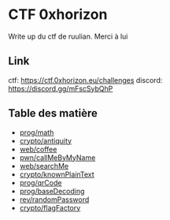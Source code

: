 # CTF 0xhorizon

Write up du ctf de ruulian.
Merci à lui

## Link

ctf: https://ctf.0xhorizon.eu/challenges
discord: https://discord.gg/mFscSybQhP

## Table des matière

- [prog/math](./prog/math.md)
- [crypto/antiquity](./crypto/antiquity.md)
- [web/coffee](./web/coffe.md)
- [pwn/callMeByMyName](./pwn/callMeByMyName.md)
- [web/searchMe](./web/searchMe.md)
- [crypto/knownPlainText](./crypto/knowPlainText.md)
- [prog/qrCode](./prog/qrcode.md)
- [prog/baseDecoding](./prog/baseDecoding.md)
- [rev/randomPassword](./rev/randomPassword.md)
- [crypto/flagFactory](./crypto/flagFactory.md)